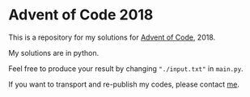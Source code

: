 # Advent of Code 2018

This is a repository for my solutions for [Advent of Code](https://adventofcode.com/), 2018.

My solutions are in python.

Feel free to produce your result by changing `"./input.txt"` in `main.py`.

If you want to transport and re-publish my codes, please contact [me](https://github.com/effie-0).

